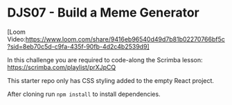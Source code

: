 # DJS07 - Build a Meme Generator

[Loom Video:https://www.loom.com/share/9416eb96540d49d7b81b02270766bf5c?sid=8eb70c5d-c9fa-435f-90fb-4d2c4b2539d9]

In this challenge you are required to code-along the Scrimba lesson: https://scrimba.com/playlist/prXJpCQ

This starter repo only has CSS styling added to the empty React project.

After cloning run `npm install` to install dependencies.
